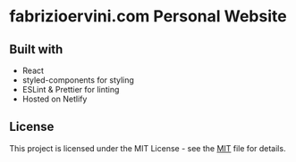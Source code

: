 # fabrizioervini.com Personal Website

## Built with

- React
- styled-components for styling
- ESLint & Prettier for linting
- Hosted on Netlify

## License

This project is licensed under the MIT License - see the
[MIT](https://choosealicense.com/licenses/mit/) file for details.

